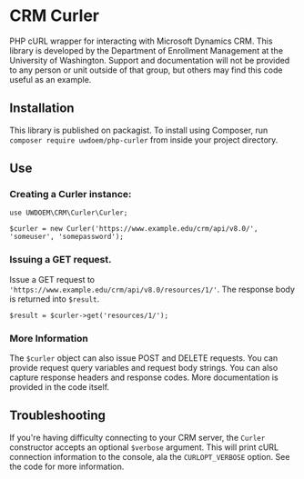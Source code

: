 # CRM Curler

PHP cURL wrapper for interacting with Microsoft Dynamics CRM. This library is developed by the Department of Enrollment Management at the University of Washington. Support and documentation will not be provided to any person or unit outside of that group, but others may find this code useful as an example.

## Installation

This library is published on packagist. To install using Composer, run `composer require uwdoem/php-curler` from inside your project directory.

## Use

### Creating a Curler instance:
```
use UWDOEM\CRM\Curler\Curler;

$curler = new Curler('https://www.example.edu/crm/api/v8.0/', 'someuser', 'somepassword');
```

### Issuing a GET request. 

Issue a GET request to `'https://www.example.edu/crm/api/v8.0/resources/1/'`. The response body is returned into `$result`.
```
$result = $curler->get('resources/1/');
```

### More Information

The `$curler` object can also issue POST and DELETE requests. You can provide request query variables and request body strings. You can also capture response headers and response codes. More documentation is provided in the code itself.

## Troubleshooting

If you're having difficulty connecting to your CRM server, the `Curler` constructor accepts an optional `$verbose` argument. This will print cURL connection information to the console, ala the `CURLOPT_VERBOSE` option. See the code for more information.
